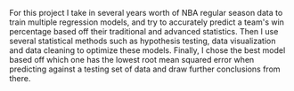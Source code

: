 For this project I take in several years worth of NBA regular season data to train multiple regression models, and try to accurately predict a 
team's win percentage based off their traditional and advanced statistics. Then I use several statistical methods such as hypothesis testing, data visualization and data cleaning to optimize these models. Finally, I chose the best model based off which one has the lowest root mean squared error when predicting against a testing set of data and draw further conclusions from there.

